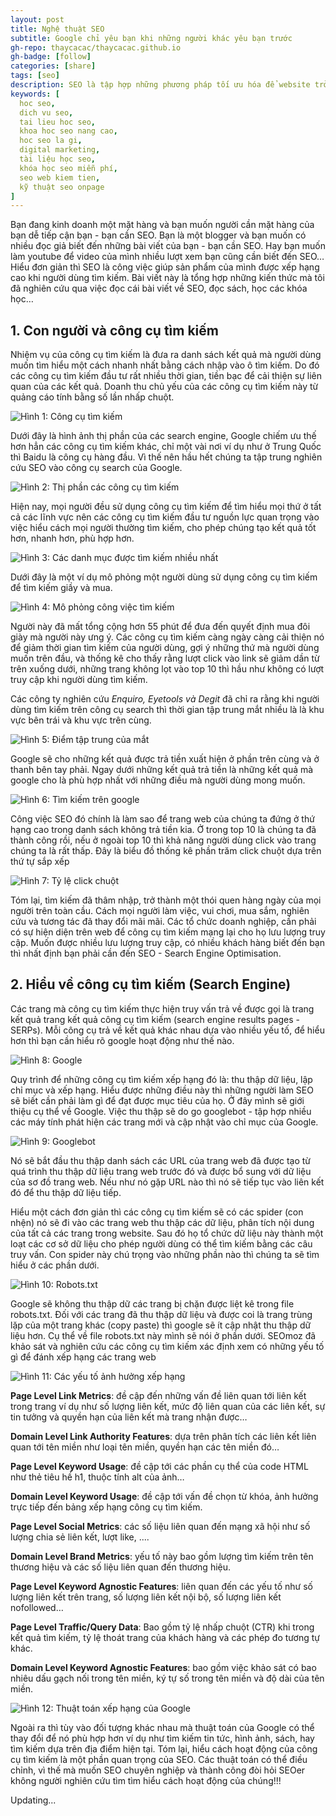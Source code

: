 ```yaml
---
layout: post
title: Nghệ thuật SEO
subtitle: Google chỉ yêu bạn khi những người khác yêu bạn trước
gh-repo: thaycacac/thaycacac.github.io
gh-badge: [follow]
categories: [share]
tags: [seo]
description: SEO là tập hợp những phương pháp tối ưu hóa để website trở nên thân thiện với máy chủ tìm kiếm (Search Engine) từ đó nâng cao thứ hạng website khi người dùng tìm kiếm với các từ khóa liên quan. Bài viết này mình sẽ chia sẻ tất tần tật về kiến thức SEO mà mình đã nghiên cứu.
keywords: [
  hoc seo,
  dich vu seo,
  tai lieu hoc seo,
  khoa hoc seo nang cao,
  hoc seo la gi,
  digital marketing,
  tài liệu học seo,
  khóa học seo miễn phí,
  seo web kiem tien,
  kỹ thuật seo onpage
]
---
```


Bạn đang kinh doanh một mặt hàng và bạn muốn người cần mặt hàng của bạn dễ tiếp cận bạn - bạn cần SEO. Bạn là một blogger và bạn muốn có nhiều đọc giả biết đến những bài viết của bạn - bạn cần SEO. Hay bạn muốn làm youtube để video của mình nhiều lượt xem bạn cũng cần biết đến SEO… Hiểu đơn giản thì SEO là công việc giúp sản phẩm của mình được xếp hạng cao khi người dùng tìm kiếm. Bài viết này là tổng hợp những kiến thức mà tôi đã nghiên cứu qua việc đọc cái bài viết về SEO, đọc sách, học các khóa học…

## 1. Con người và công cụ tìm kiếm

Nhiệm vụ của công cụ tìm kiếm là đưa ra danh sách kết quả mà người dùng muốn tìm hiểu một cách nhanh nhất bằng cách nhập vào ô tìm kiếm. Do đó các công cụ tìm kiếm đầu tư rất nhiều thời gian, tiền bạc để cải thiện sự liên quan của các kết quả. Doanh thu chủ yếu của các công cụ tìm kiếm này từ quảng cáo tính bằng số lần nhấp chuột.

![Hình 1: Công cụ tìm kiếm](/assets/img/cong-cu-tim-kiem.jpg)

Dưới đây là hình ảnh thị phần của các search engine, Google chiếm ưu thế hơn hẳn các công cụ tìm kiếm khác, chỉ một vài nơi ví dụ như ở Trung Quốc thì Baidu là công cụ hàng đầu. Vì thế nên hầu hết chúng ta tập trung nghiên cứu SEO vào công cụ search của Google.

![Hình 2: Thị phần các công cụ tìm kiếm](/assets/img/thi-phan-cong-cu-search.png)

Hiện nay, mọi người đều sử dụng công cụ tìm kiếm để tìm hiểu mọi thứ ở tất cả các lĩnh vực nên các công cụ tìm kiếm đầu tư nguồn lực quan trọng vào việc hiểu cách mọi người thường tìm kiếm, cho phép chúng tạo kết quả tốt hơn, nhanh hơn, phù hợp hơn.

![Hình 3: Các danh mục được tìm kiếm nhiều nhất](/assets/img/danh-muc-tim-kiem.png)

Dưới đây là một ví dụ mô phỏng một người dùng sử dụng công cụ tìm kiếm để tìm kiếm giầy và mua.

![Hình 4: Mô phỏng công việc tìm kiếm](/assets/img/mo-phong-tim-kiem.png)

Người này đã mất tổng cộng hơn 55 phút để đưa đến quyết định mua đôi giày mà người này ưng ý. Các công cụ tìm kiếm càng ngày càng cải thiện nó để giảm thời gian tìm kiếm của người dùng, gợi ý những thứ mà người dùng muốn trên đầu, và thống kê cho thấy rằng lượt click vào link sẽ giảm dần từ trên xuống dưới, những trang không lọt vào top 10 thì hầu như không có lượt truy cập khi người dùng tìm kiếm.

Các công ty nghiên cứu _Enquiro, Eyetools và Degit_ đã chỉ ra rằng khi người dùng tìm kiếm trên công cụ search thì thời gian tập trung mắt nhiều là là khu vực bên trái và khu vực trên cùng.

![Hình 5: Điểm tập trung của mắt](/assets/img/diem-tap-trung-cua-mat.png)

Google sẽ cho những kết quả được trả tiền xuất hiện ở phần trên cùng và ở thanh bên tay phải. Ngay dưới những kết quả trả tiền là những kết quả mà google cho là phù hợp nhất với những điều mà người dùng mong muốn.

![Hình 6: Tìm kiếm trên google](/assets/img/tim-kiem-tren-google.png)

Công việc SEO đó chính là làm sao để trang web của chúng ta đứng ở thứ hạng cao trong danh sách không trả tiền kia. Ở trong top 10 là chúng ta đã thành công rồi, nếu ở ngoài top 10 thì khả năng người dùng click vào trang chúng ta là rất thấp. Đây là biểu đồ thống kê phần trăm click chuột dựa trên thứ tự sắp xếp

![Hình 7: Tỷ lệ click chuột](/assets/img/ty-le-click-chuot.png)

Tóm lại, tìm kiếm đã thâm nhập, trở thành một thói quen hàng ngày của mọi người trên toàn cầu. Cách mọi người làm việc, vui chơi, mua sắm, nghiên cứu và tương tác đã thay đổi mãi mãi. Các tổ chức doanh nghiệp, cần phải có sự hiện diện trên web để công cụ tìm kiếm mạng lại cho họ lưu lượng truy cập. Muốn được nhiều lưu lượng truy cập, có nhiều khách hàng biết đến bạn thì nhất định bạn phải cần đến SEO - Search Engine Optimisation.

## 2. Hiểu về công cụ tìm kiếm (Search Engine)

Các trang mà công cụ tìm kiếm thực hiện truy vấn trả về được gọi là trang kết quả trang kết quả công cụ tìm kiếm (search engine results pages - SERPs). Mỗi công cụ trả về kết quả khác nhau dựa vào nhiều yếu tố, để hiểu hơn thì bạn cần hiểu rõ google hoạt động như thế nào.

![Hình 8: Google](/assets/img/google.jpg)

Quy trình để những công cụ tìm kiếm xếp hạng đó là: thu thập dữ liệu, lập chỉ mục và xếp hạng. Hiểu được những điều này thì những người làm SEO sẽ biết cần phải làm gì để đạt được mục tiêu của họ. Ở đây mình sẽ giới thiệu cụ thể về Google. Việc thu thập sẽ do go googlebot - tập hợp nhiều các máy tính phát hiện các trang mới và cập nhật vào chỉ mục của Google.

![Hình 9: Googlebot](/assets/img/google-bot.png)

Nó sẽ bắt đầu thu thập danh sách các URL của trang web đã được tạo từ quá trình thu thập dữ liệu trang web trước đó và được bổ sung với dữ liệu của sơ đồ trang web. Nếu như nó gặp URL nào thì nó sẽ tiếp tục vào liên kết đó để thu thập dữ liệu tiếp.

Hiểu một cách đơn giản thì các công cụ tìm kiếm sẽ có các spider (con nhện) nó sẽ đi vào các trang web thu thập các dữ liệu, phân tích nội dung của tất cả các trang trong website. Sau đó họ tổ chức dữ liệu này thành một loạt các cơ sở dữ liệu cho phép người dùng có thể tìm kiếm bằng các câu truy vấn. Con spider này chú trọng vào những phần nào thì chúng ta sẽ tìm hiểu ở các phần dưới.

![Hình 10: Robots.txt](/assets/img/robots.txt.png)

Google sẽ không thu thập dữ các trang bị chặn được liệt kê trong file robots.txt. Đối với các trang đã thu thập dữ liệu và được coi là trang trùng lặp của một trang khác (copy paste) thì google sẽ ít cập nhật thu thập dữ liệu hơn. Cụ thể về file robots.txt này mình sẽ nói ở phần dưới.
SEOmoz đã khảo sát và nghiên cứu các công cụ tìm kiếm xác định xem có những yếu tố gì để đánh xếp hạng các trang web

![Hình 11: Các yếu tố ảnh hưởng xếp hạng](/assets/img/seomoz.png)

**Page Level Link Metrics**: đề cập đến những vấn đề liên quan tới liên kết trong trang ví dụ như số lượng liên kết, mức độ liên quan của các liên kết, sự tin tưởng và quyền hạn của liên kết mà trang nhận được…

**Domain Level Link Authority Features**: dựa trên phân tích các liên kết liên quan tới tên miền như loại tên miền, quyền hạn các tên miền đó…

**Page Level Keyword Usage**: đề cập tới các phần cụ thể của code HTML như thẻ tiêu hề h1, thuộc tính alt của ảnh…

**Domain Level Keyword Usage**: đề cập tới vấn đề chọn từ khóa, ảnh hưởng trực tiếp đến bảng xếp hạng công cụ tìm kiếm.

**Page Level Social Metrics**: các số liệu liên quan đến mạng xã hội như số lượng chia sẻ liên kết, lượt like, ....

**Domain Level Brand Metrics**: yếu tố này bao gồm lượng tìm kiếm trên tên thương hiệu và các số liệu liên quan đến thương hiệu.

**Page Level Keyword Agnostic Features**: liên quan đến các yếu tố như số lượng liên kết trên trang, số lượng liên kết nội bộ, số lượng liên kết nofollowed…

**Page Level Traffic/Query Data**: Bao gồm tỷ lệ nhấp chuột (CTR) khi trong kết quả tìm kiếm, tỷ lệ thoát trang của khách hàng và các phép đo tương tự khác.

**Domain Level Keyword Agnostic Features**: bao gồm việc khảo sát có bao nhiêu dấu gạch nối trong tên miền, ký tự số trong tên miền và độ dài của tên miền.

![Hình 12: Thuật toán xếp hạng của Google](/assets/img/thuat-toan-sap-xep-google.png)

Ngoài ra thì tùy vào đối tượng khác nhau mà thuật toán của Google có thể thay đổi để nó phù hợp hơn ví dụ như tìm kiếm tin tức, hình ảnh, sách, hay tìm kiếm dựa trên địa điểm hiện tại.
Tóm lại, hiểu cách hoạt động của công cụ tìm kiếm là một phần quan trọng của SEO. Các thuật toán có thể điều chỉnh, vì thế mà muốn SEO chuyên nghiệp và thành công đòi hỏi SEOer không người nghiên cứu tìm tìm hiểu cách hoạt động của chúng!!!

Updating...
